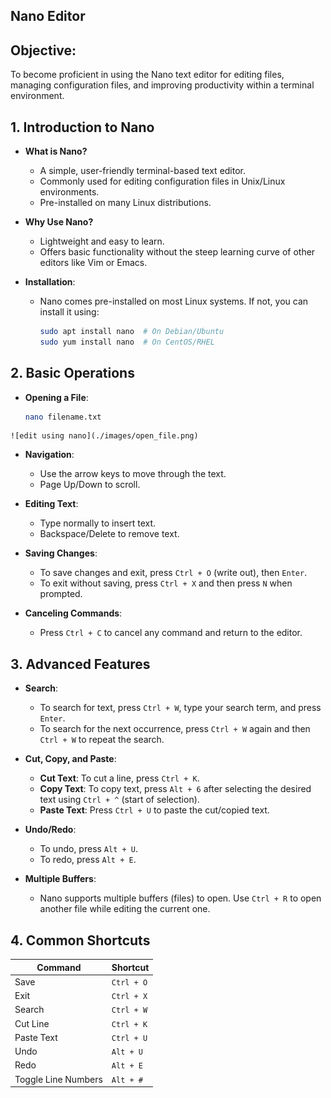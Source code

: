 ## Nano Editor
## Objective:
To become proficient in using the Nano text editor for editing files, managing configuration files, and improving productivity within a terminal environment.

## 1. **Introduction to Nano**
   - **What is Nano?**
     - A simple, user-friendly terminal-based text editor.
     - Commonly used for editing configuration files in Unix/Linux environments.
     - Pre-installed on many Linux distributions.
   
   - **Why Use Nano?**
     - Lightweight and easy to learn.
     - Offers basic functionality without the steep learning curve of other editors like Vim or Emacs.

   - **Installation**:
     - Nano comes pre-installed on most Linux systems. If not, you can install it using:
       ```bash
       sudo apt install nano  # On Debian/Ubuntu
       sudo yum install nano  # On CentOS/RHEL
       ```

## 2. **Basic Operations**
   - **Opening a File**:
     ```bash
     nano filename.txt
     ```
    ![edit using nano](./images/open_file.png)
    
   - **Navigation**:
     - Use the arrow keys to move through the text.
     - Page Up/Down to scroll.
   
   - **Editing Text**:
     - Type normally to insert text.
     - Backspace/Delete to remove text.

   - **Saving Changes**:
     - To save changes and exit, press `Ctrl + O` (write out), then `Enter`.
     - To exit without saving, press `Ctrl + X` and then press `N` when prompted.

   - **Canceling Commands**:
     - Press `Ctrl + C` to cancel any command and return to the editor.

## 3. **Advanced Features**
   - **Search**:
     - To search for text, press `Ctrl + W`, type your search term, and press `Enter`.
     - To search for the next occurrence, press `Ctrl + W` again and then `Ctrl + W` to repeat the search.

   - **Cut, Copy, and Paste**:
     - **Cut Text**: To cut a line, press `Ctrl + K`.
     - **Copy Text**: To copy text, press `Alt + 6` after selecting the desired text using `Ctrl + ^` (start of selection).
     - **Paste Text**: Press `Ctrl + U` to paste the cut/copied text.

   - **Undo/Redo**:
     - To undo, press `Alt + U`.
     - To redo, press `Alt + E`.

   - **Multiple Buffers**:
     - Nano supports multiple buffers (files) to open. Use `Ctrl + R` to open another file while editing the current one.

## 4. **Common Shortcuts**
   | Command       | Shortcut         |
   |---------------|------------------|
   | Save          | `Ctrl + O`       |
   | Exit          | `Ctrl + X`       |
   | Search        | `Ctrl + W`       |
   | Cut Line      | `Ctrl + K`       |
   | Paste Text    | `Ctrl + U`       |
   | Undo          | `Alt + U`        |
   | Redo          | `Alt + E`        |
   | Toggle Line Numbers | `Alt + #`  |




